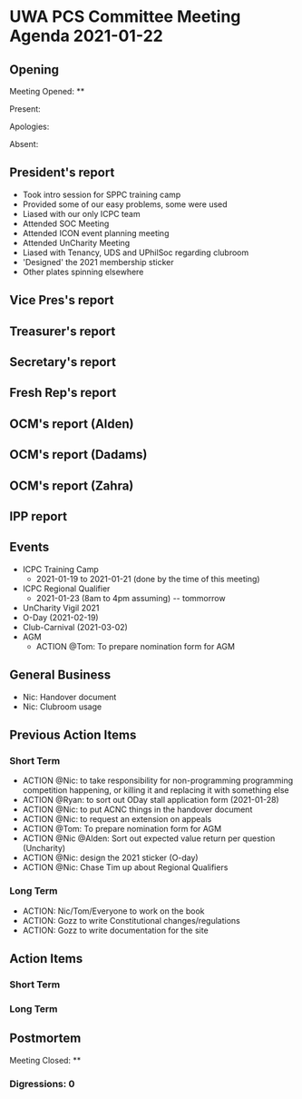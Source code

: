# UWA PCS Committee Meeting Agenda 2021-01-22

## Opening

Meeting Opened: **

Present:

Apologies:

Absent:

## President's report
- Took intro session for SPPC training camp
- Provided some of our easy problems, some were used
- Liased with our only ICPC team 
- Attended SOC Meeting
- Attended ICON event planning meeting
- Attended UnCharity Meeting
- Liased with Tenancy, UDS and UPhilSoc regarding clubroom
- 'Designed' the 2021 membership sticker
- Other plates spinning elsewhere

## Vice Pres's report

## Treasurer's report

## Secretary's report

## Fresh Rep's report

## OCM's report (Alden)

## OCM's report (Dadams)

## OCM's report (Zahra)

## IPP report

## Events

- ICPC Training Camp
  - 2021-01-19 to 2021-01-21 (done by the time of this meeting)
- ICPC Regional Qualifier
  - 2021-01-23 (8am to 4pm assuming) -- tommorrow
- UnCharity Vigil 2021
- O-Day (2021-02-19)
- Club-Carnival (2021-03-02)
- AGM
  - ACTION @Tom: To prepare nomination form for AGM


## General Business

- Nic: Handover document
- Nic: Clubroom usage

## Previous Action Items

### Short Term

- ACTION @Nic: to take responsibility for non-programming programming competition happening, or killing it and replacing it with something else
- ACTION @Ryan: to sort out ODay stall application form (2021-01-28)
- ACTION @Nic: to put ACNC things in the handover document
- ACTION @Nic: to request an extension on appeals
- ACTION @Tom: To prepare nomination form for AGM
- ACTION @Nic @Alden: Sort out expected value return per question (Uncharity)
- ACTION @Nic: design the 2021 sticker (O-day)
- ACTION @Nic: Chase Tim up about Regional Qualifiers

### Long Term

- ACTION: Nic/Tom/Everyone to work on the book
- ACTION: Gozz to write Constitutional changes/regulations
- ACTION: Gozz to write documentation for the site

## Action Items

### Short Term

### Long Term

## Postmortem

Meeting Closed: **

### Digressions: 0

